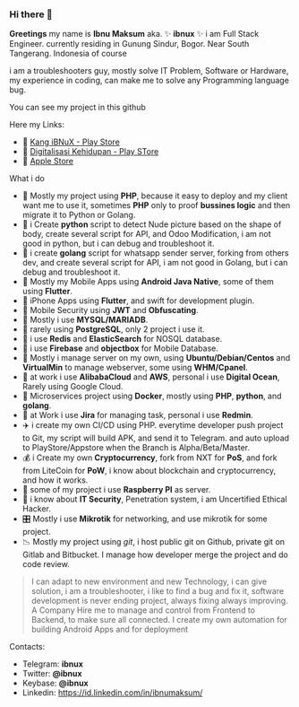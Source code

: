 ### Hi there 👋


**Greetings** my name is **Ibnu Maksum** aka. ✨ **ibnux** ✨ i am Full Stack Engineer.
currently residing in Gunung Sindur, Bogor. Near South Tangerang. Indonesia of course

i am a troubleshooters guy, mostly solve IT Problem, Software or Hardware, my experience in coding, can make me to solve any Programming language bug.

You can see my project in this github

Here my Links:

- 🤖 [Kang iBNuX - Play Store](https://play.google.com/store/apps/dev?id=7028897296910678679)
- 🤖 [Digitalisasi Kehidupan - Play STore](https://play.google.com/store/apps/dev?id=6617445721197545242)
- 🍏 [Apple Store](https://apps.apple.com/gb/developer/ibnu-maksum/id451926282)

What i do

- 🐘 Mostly my project using **PHP**, because it easy to deploy and my client want me to use it, sometimes **PHP** only to proof **bussines logic** and then migrate it to Python or Golang.
- 🐍 i Create **python** script to detect Nude picture based on the shape of body, create several script for API, and Odoo Modification, i am not good in python, but i can debug and troubleshoot it.
- 🐹 i create **golang** script for whatsapp sender server, forking from others dev, and create several script for API, i am not good in Golang, but i can debug and troubleshoot it.
- 🤖 Mostly my Mobile Apps using **Android Java Native**, some of them using **Flutter**.
- 🍏 iPhone Apps using **Flutter**, and swift for development plugin.
- 🔐 Mobile Security using **JWT** and **Obfuscating**.
- 🥞 Mostly i use **MYSQL/MARIADB**.
- 🥞 rarely using **PostgreSQL**, only 2 project i use it.
- 🥞 i use **Redis** and **ElasticSearch** for NOSQL database.
- 🥞 i use **Firebase** and **objectbox** for Mobile Database.
- 🐧 Mostly i manage server on my own, using **Ubuntu/Debian/Centos** and **VirtualMin** to manage webserver, some  using **WHM/Cpanel**.
- 🐧 at work i use **AlibabaCloud** and **AWS**, personal i use **Digital Ocean**, Rarely using Google Cloud.
- 📶 Microservices project using **Docker**, mostly using **PHP**, **python**, and **golang**.
- 📒 at Work i use **Jira** for managing task, personal i use **Redmin**.
- ✈️ i create my own CI/CD using PHP. everytime developer push project to Git, my script will build APK, and send it to Telegram. and auto upload to PlayStore/Appstore when the Branch is Alpha/Beta/Master.
- 💰 i Create my own **Cryptocurrency**, fork from NXT for **PoS**, and fork from LiteCoin for **PoW**, i know about blockchain and cryptocurrency, and how it works.
- 🍓 some of my project i use **Raspberry PI** as server.
- 🔐 i know about **IT Security**, Penetration system, i am Uncertified Ethical Hacker.
- 🎛 Mostly i use **Mikrotik** for networking, and use mikrotik for some project.
- 📉 Mostly my project using *git*, i host public git on Github, private git on Gitlab and Bitbucket. I manage how developer merge the project and do code review.


 > I can adapt to new environment and new Technology, i can give solution, i am a troubleshooter, i like to find a bug and fix it, software development is never ending project, always fixing always improving.
> A Company Hire me to manage and control from Frontend to Backend, to make sure all connected.
> I create my own automation for building Android Apps and for deployment

Contacts:
  - Telegram: **ibnux**
  - Twitter: **@ibnux**
  - Keybase: **@ibnux**
  - Linkedin: https://id.linkedin.com/in/ibnumaksum/
